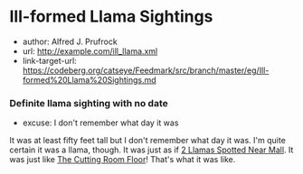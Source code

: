 # Ill-formed Llama Sightings

*   author: Alfred J. Prufrock
*   url: http://example.com/ill_llama.xml
*   link-target-url: https://codeberg.org/catseye/Feedmark/src/branch/master/eg/Ill-formed%20Llama%20Sightings.md

### Definite llama sighting with no date

*   excuse: I don't remember what day it was

It was at least fifty feet tall but I don't remember what day it was.
I'm quite certain it was a llama, though.
It was just as if [2 Llamas Spotted Near Mall][].
It was just like [The Cutting Room Floor](https://tcrf.net/The_Cutting_Room_Floor)!
That's what it was like.

[2 Llamas Spotted Near Mall]: TK
